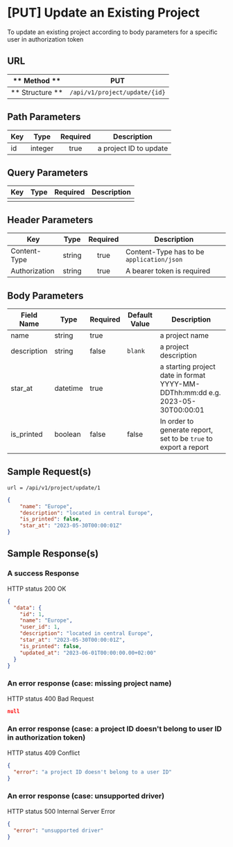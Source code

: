# [PUT] Update an Existing Project  

To update an existing project according to body parameters for a specific user in authorization token

## URL

| ** Method **    | PUT                            | 
| --------------- | ------------------------------ | 
| ** Structure ** | `/api/v1/project/update/{id}`  |


## Path Parameters

| Key       | Type      | Required     | Description                     |
| --------- | :-------: | :----------: | ------------------------------- |
| id        | integer   | true         | a project ID to update          |


## Query Parameters

| Key                | Type      | Required  | Description                   |
| ------------------ | :-------: | :-------: | ----------------------------- |
|                    |           |           |                               |


## Header Parameters

| Key                 | Type       | Required  | Description                                 |
| ------------------- | :--------: | :-------: | ------------------------------------------- |
| Content-Type        | string     | true      | Content-Type has to be `application/json`   |
| Authorization       | string     | true      | A bearer token is required                  |


## Body Parameters

| Field Name   | Type     | Required | Default Value   |  Description                                                       |
| ------------ | -------- | -------- | --------------- | ------------------------------------------------------------------ |
| name         | string   | true     |                 | a project name                                                     |
| description  | string   | false    | `blank`         | a project description                                              |
| star_at      | datetime | true     |                 | a starting project date in format YYYY-MM-DDThh:mm:dd e.g. 2023-05-30T00:00:01 |
| is_printed   | boolean  | false    | false           | In order to generate report, set to be `true` to export a report   |


## Sample Request(s) 
```
url = /api/v1/project/update/1
```
```json
{
    "name": "Europe",
    "description": "located in central Europe",
    "is_printed": false,
    "star_at": "2023-05-30T00:00:01Z"
}
```

## Sample Response(s)
### A success Response
HTTP status 200 OK
```json
{
  "data": {
    "id": 1,
    "name": "Europe",
    "user_id": 1,
    "description": "located in central Europe",
    "star_at": "2023-05-30T00:00:01Z",
    "is_printed": false,
    "updated_at": "2023-06-01T00:00:00.00+02:00"
  }
}
```

### An error response (case: missing project name)
HTTP status 400 Bad Request
```json
null
```

### An error response (case: a project ID doesn't belong to user ID in authorization token)
HTTP status 409 Conflict
```json
{
  "error": "a project ID doesn't belong to a user ID"
}
```

### An error response (case: unsupported driver)
HTTP status 500 Internal Server Error
```json
{
  "error": "unsupported driver"
}
```
